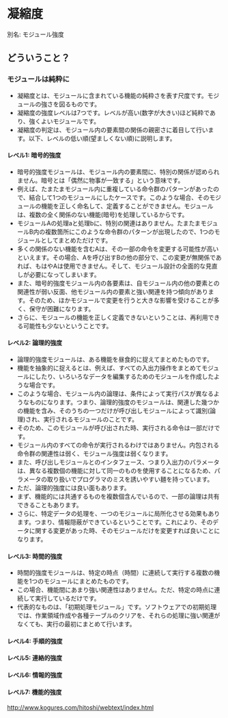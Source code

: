 # 凝縮度
別名: モジュール強度

## どういうこと？
### モジュールは純粋に
* 凝縮度とは、モジュールに含まれている機能の純粋さを表す尺度です。モジュールの強さを図るものです。
* 凝縮度の強度レベルは7つです。レベルが高い(数字が大きい)ほど純粋であり、強くよいモジュールです。
* 凝縮度の判定は、モジュール内の要素間の関係の親密さに着目して行います。以下、レベルの低い順(望ましくない順)に説明します。

#### レベル1: 暗号的強度
* 暗号的強度モジュールは、モジュール内の要素間に、特別の関係が認められません。暗号とは「偶然に物事が一致する」という意味です。
* 例えば、たまたまモジュール内に重複している命令群のパターンがあったので、結合して1つのモジュールにしたケースです。このような場合、そのモジュールの機能を正しく命名して、定義することができません。モジュールは、複数の全く関係のない機能(暗号)を処理しているからです。
* モジュールAの処理aと処理bに、特別の関連はありません。たまたまモジュールB内の複数箇所にこのような命令群のパターンが出現したので、1つのモジュールとしてまとめただけです。
* 多くの関係のない機能を含むAは、その一部の命令を変更する可能性が高いといえます。その場合、Aを呼び出すBの他の部分で、この変更が無関係であれば、もはやAは使用できません。そして、モジュール設計の全面的な見直しが必要になってしまいます。
* また、暗号的強度モジュール内の各要素は、自モジュール内の他の要素との関連性が弱い反面、他モジュール内の要素と強い関連を持つ傾向があります。そのため、ほかモジュールで変更を行うと大きな影響を受けることが多く、保守が困難になります。
* さらに、モジュールの機能を正しく定義できないということは、再利用できる可能性も少ないということです。

#### レベル2: 論理的強度
* 論理的強度モジュールは、ある機能を昼食的に捉えてまとめたものです。
* 機能を抽象的に捉えるとは、例えば、すべての入出力操作をまとめてモジュールにしたり、いろいろなデータを編集するためのモジュールを作成したような場合です。
* このような場合、モジュール内の論理は、条件によって実行パスが異なるようなものになります。つまり、論理的強度のモジュールは、関連した幾つかの機能を含み、そのうちの一つだけが呼び出しモジュールによって識別(論理)され、実行されるモジュールのことです。
* そのため、このモジュールが呼び出された時、実行される命令は一部だけです。
* モジュール内のすべての命令が実行されるわけではありません。内包される命令群の関連性は弱く、モジュール強度は弱くなります。
* また、呼び出しモジュールとのインタフェース、つまり入出力のパラメータは、異なる複数個の機能に対して同一のものを使用することになるため、パラメータの取り扱いでプログラマのミスを誘いやすい麺を持っています。
* ただ、論理的強度には良い面もあります。
* まず、機能的には共通するものを複数個含んでいるので、一部の論理は共有できることもあります。
* さらに、特定データの処理を、一つのモジュールに局所化させる効果もあります。つまり、情報隠蔽ができているということです。これにより、そのデータに関する変更があった時、そのモジュールだけを変更すれば良いことになります。

#### レベル3: 時間的強度
* 時間的強度モジュールは、特定の時点（時間）に連続して実行する複数の機能を1つのモジュールにまとめたものです。
* この場合、機能間にあまり強い関連性はありません。ただ、特定の時点に連続して実行しているだけです。
* 代表的なものは、「初期処理モジュール」です。ソフトウェアでの初期処理では、作業領域作成や各種テーブルのクリアを、それらの処理に強い関連がなくても、実行の最初にまとめて行います。

#### レベル4: 手順的強度

#### レベル5: 連絡的強度

#### レベル6: 情報的強度

#### レベル7: 機能的強度


http://www.kogures.com/hitoshi/webtext/index.html
